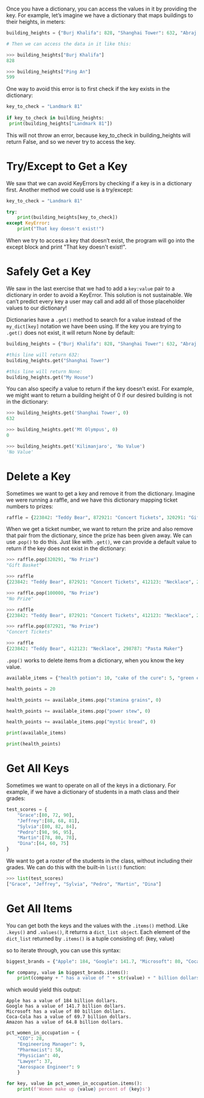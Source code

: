 Once you have a dictionary, you can access the values in it by providing the key. For example, let’s imagine we have a dictionary that maps buildings to their heights, in meters:

```py
building_heights = {"Burj Khalifa": 828, "Shanghai Tower": 632, "Abraj Al Bait": 601, "Ping An": 599, "Lotte World Tower": 554.5, "One World Trade": 541.3}

# Then we can access the data in it like this:

>>> building_heights["Burj Khalifa"]
828

>>> building_heights["Ping An"]
599
```
  
  

One way to avoid this error is to first check if the key exists in the dictionary:
```py
key_to_check = "Landmark 81"  
  
if key_to_check in building_heights:  
 print(building_heights["Landmark 81"])
```

This will not throw an error, because key_to_check in building_heights will return False, and so we never try to access the key.

# Try/Except to Get a Key

We saw that we can avoid KeyErrors by checking if a key is in a dictionary first. Another method we could use is a try/except:
```py
key_to_check = "Landmark 81"

try:
	print(building_heights[key_to_check])
except KeyError:
	print("That key doesn't exist!")
```
When we try to access a key that doesn’t exist, the program will go into the except block and print "That key doesn't exist!".

# Safely Get a Key

We saw in the last exercise that we had to add a `key:value` pair to a dictionary in order to avoid a KeyError. This solution is not sustainable. 
We can’t predict every key a user may call and add all of those placeholder values to our dictionary!

Dictionaries have a `.get()` method to search for a value instead of the `my_dict[key]` notation we have been using. 
If the key you are trying to `.get()` does not exist, it will return None by default:
```py
building_heights = {"Burj Khalifa": 828, "Shanghai Tower": 632, "Abraj Al Bait": 601, "Ping An": 599, "Lotte World Tower": 554.5, "One World Trade": 541.3}

#this line will return 632:
building_heights.get("Shanghai Tower")

#this line will return None:
building_heights.get("My House")
```
You can also specify a value to return if the key doesn’t exist. For example, we might want to return a building height of 0 if our desired building is not in the dictionary:
```py
>>> building_heights.get('Shanghai Tower', 0)
632

>>> building_heights.get('Mt Olympus', 0)
0

>>> building_heights.get('Kilimanjaro', 'No Value')
'No Value'
```

# Delete a Key

Sometimes we want to get a key and remove it from the dictionary. Imagine we were running a raffle, and we have this dictionary mapping ticket numbers to prizes:
```py
raffle = {223842: "Teddy Bear", 872921: "Concert Tickets", 320291: "Gift Basket", 412123: "Necklace", 298787: "Pasta Maker"}
```
When we get a ticket number, we want to return the prize and also remove that pair from the dictionary, since the prize has been given away. We can use .`pop()` to do this. 
Just like with `.get()`, we can provide a default value to return if the key does not exist in the dictionary:
```py
>>> raffle.pop(320291, "No Prize")
"Gift Basket"

>>> raffle
{223842: "Teddy Bear", 872921: "Concert Tickets", 412123: "Necklace", 298787: "Pasta Maker"}

>>> raffle.pop(100000, "No Prize")
"No Prize"

>>> raffle
{223842: "Teddy Bear", 872921: "Concert Tickets", 412123: "Necklace", 298787: "Pasta Maker"}

>>> raffle.pop(872921, "No Prize")
"Concert Tickets"

>>> raffle
{223842: "Teddy Bear", 412123: "Necklace", 298787: "Pasta Maker"}
```

`.pop()` works to delete items from a dictionary, when you know the key value.

```py
available_items = {"health potion": 10, "cake of the cure": 5, "green elixir": 20, "strength sandwich": 25, "stamina grains": 15, "power stew": 30}

health_points = 20

health_points += available_items.pop("stamina grains", 0)

health_points += available_items.pop("power stew", 0)

health_points += available_items.pop("mystic bread", 0)

print(available_items)

print(health_points)
```



# Get All Keys

Sometimes we want to operate on all of the keys in a dictionary. For example, if we have a dictionary of students in a math class and their grades:
```py
test_scores = {
	"Grace":[80, 72, 90], 
	"Jeffrey":[88, 68, 81], 
	"Sylvia":[80, 82, 84], 
	"Pedro":[98, 96, 95], 
	"Martin":[78, 80, 78], 
	"Dina":[64, 60, 75]
}
```
We want to get a roster of the students in the class, without including their grades. We can do this with the built-in `list()` function:
```py
>>> list(test_scores)
["Grace", "Jeffrey", "Sylvia", "Pedro", "Martin", "Dina"]
```



# Get All Items
You can get both the keys and the values with the `.items()` method. Like `.keys()` and `.values()`, it returns a `dict_list object`. 
Each element of the `dict_list` returned by `.items()` is a tuple consisting of:
	(key, value)

so to iterate through, you can use this syntax:
```py
biggest_brands = {"Apple": 184, "Google": 141.7, "Microsoft": 80, "Coca-Cola": 69.7, "Amazon": 64.8}

for company, value in biggest_brands.items():
	print(company + " has a value of " + str(value) + " billion dollars. ")
```
which would yield this output:
```
Apple has a value of 184 billion dollars.
Google has a value of 141.7 billion dollars.
Microsoft has a value of 80 billion dollars.
Coca-Cola has a value of 69.7 billion dollars.
Amazon has a value of 64.8 billion dollars.
```
  
  
  
```py
pct_women_in_occupation = {
	"CEO": 28, 
	"Engineering Manager": 9, 
	"Pharmacist": 58, 
	"Physician": 40, 
	"Lawyer": 37, 
	"Aerospace Engineer": 9
	}

for key, value in pct_women_in_occupation.items():
	print(f'Women make up {value} percent of {key}s')
```